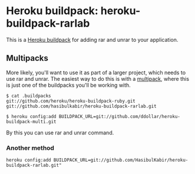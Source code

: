 Heroku buildpack: heroku-buildpack-rarlab
======================

This is a [Heroku buildpack](http://devcenter.heroku.com/articles/buildpacks)
for adding rar and unrar to your application.

Multipacks
----------

More likely, you'll want to use it as part of a larger project, which needs to use rar and unrar. The easiest way to do this is with a [multipack](https://github.com/ddollar/heroku-buildpack-multi),
where this is just one of the buildpacks you'll be working with.

    $ cat .buildpacks
    git://github.com/heroku/heroku-buildpack-ruby.git
    git://github.com/hasibulkabir/heroku-buildpack-rarlab.git

    $ heroku config:add BUILDPACK_URL=git://github.com/ddollar/heroku-buildpack-multi.git

By this you can use rar and unrar command.

### Another method
    heroku config:add BUILDPACK_URL=git://github.com/HasibulKabir/heroku-buildpack-rarlab.git"
    

